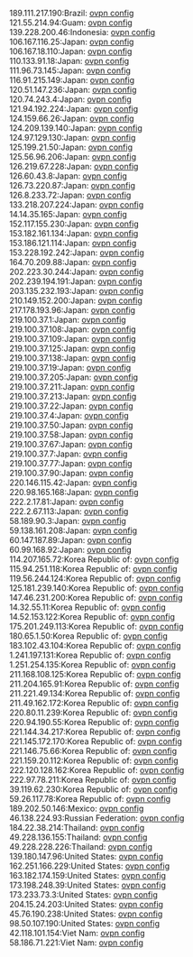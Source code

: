 189.111.217.190:Brazil: [ovpn config](vpn/189_111_217_190.ovpn)  
121.55.214.94:Guam: [ovpn config](vpn/121_55_214_94.ovpn)  
139.228.200.46:Indonesia: [ovpn config](vpn/139_228_200_46.ovpn)  
106.167.116.25:Japan: [ovpn config](vpn/106_167_116_25.ovpn)  
106.167.18.110:Japan: [ovpn config](vpn/106_167_18_110.ovpn)  
110.133.91.18:Japan: [ovpn config](vpn/110_133_91_18.ovpn)  
111.96.73.145:Japan: [ovpn config](vpn/111_96_73_145.ovpn)  
116.91.215.149:Japan: [ovpn config](vpn/116_91_215_149.ovpn)  
120.51.147.236:Japan: [ovpn config](vpn/120_51_147_236.ovpn)  
120.74.243.4:Japan: [ovpn config](vpn/120_74_243_4.ovpn)  
121.94.192.224:Japan: [ovpn config](vpn/121_94_192_224.ovpn)  
124.159.66.26:Japan: [ovpn config](vpn/124_159_66_26.ovpn)  
124.209.139.140:Japan: [ovpn config](vpn/124_209_139_140.ovpn)  
124.97.129.130:Japan: [ovpn config](vpn/124_97_129_130.ovpn)  
125.199.21.50:Japan: [ovpn config](vpn/125_199_21_50.ovpn)  
125.56.96.206:Japan: [ovpn config](vpn/125_56_96_206.ovpn)  
126.219.67.228:Japan: [ovpn config](vpn/126_219_67_228.ovpn)  
126.60.43.8:Japan: [ovpn config](vpn/126_60_43_8.ovpn)  
126.73.220.87:Japan: [ovpn config](vpn/126_73_220_87.ovpn)  
126.8.233.72:Japan: [ovpn config](vpn/126_8_233_72.ovpn)  
133.218.207.224:Japan: [ovpn config](vpn/133_218_207_224.ovpn)  
14.14.35.165:Japan: [ovpn config](vpn/14_14_35_165.ovpn)  
152.117.155.230:Japan: [ovpn config](vpn/152_117_155_230.ovpn)  
153.182.161.134:Japan: [ovpn config](vpn/153_182_161_134.ovpn)  
153.186.121.114:Japan: [ovpn config](vpn/153_186_121_114.ovpn)  
153.228.192.242:Japan: [ovpn config](vpn/153_228_192_242.ovpn)  
164.70.209.88:Japan: [ovpn config](vpn/164_70_209_88.ovpn)  
202.223.30.244:Japan: [ovpn config](vpn/202_223_30_244.ovpn)  
202.239.194.191:Japan: [ovpn config](vpn/202_239_194_191.ovpn)  
203.135.232.193:Japan: [ovpn config](vpn/203_135_232_193.ovpn)  
210.149.152.200:Japan: [ovpn config](vpn/210_149_152_200.ovpn)  
217.178.193.96:Japan: [ovpn config](vpn/217_178_193_96.ovpn)  
219.100.37.1:Japan: [ovpn config](vpn/219_100_37_1.ovpn)  
219.100.37.108:Japan: [ovpn config](vpn/219_100_37_108.ovpn)  
219.100.37.109:Japan: [ovpn config](vpn/219_100_37_109.ovpn)  
219.100.37.125:Japan: [ovpn config](vpn/219_100_37_125.ovpn)  
219.100.37.138:Japan: [ovpn config](vpn/219_100_37_138.ovpn)  
219.100.37.19:Japan: [ovpn config](vpn/219_100_37_19.ovpn)  
219.100.37.205:Japan: [ovpn config](vpn/219_100_37_205.ovpn)  
219.100.37.211:Japan: [ovpn config](vpn/219_100_37_211.ovpn)  
219.100.37.213:Japan: [ovpn config](vpn/219_100_37_213.ovpn)  
219.100.37.22:Japan: [ovpn config](vpn/219_100_37_22.ovpn)  
219.100.37.4:Japan: [ovpn config](vpn/219_100_37_4.ovpn)  
219.100.37.50:Japan: [ovpn config](vpn/219_100_37_50.ovpn)  
219.100.37.58:Japan: [ovpn config](vpn/219_100_37_58.ovpn)  
219.100.37.67:Japan: [ovpn config](vpn/219_100_37_67.ovpn)  
219.100.37.7:Japan: [ovpn config](vpn/219_100_37_7.ovpn)  
219.100.37.77:Japan: [ovpn config](vpn/219_100_37_77.ovpn)  
219.100.37.90:Japan: [ovpn config](vpn/219_100_37_90.ovpn)  
220.146.115.42:Japan: [ovpn config](vpn/220_146_115_42.ovpn)  
220.98.165.168:Japan: [ovpn config](vpn/220_98_165_168.ovpn)  
222.2.17.81:Japan: [ovpn config](vpn/222_2_17_81.ovpn)  
222.2.67.113:Japan: [ovpn config](vpn/222_2_67_113.ovpn)  
58.189.90.3:Japan: [ovpn config](vpn/58_189_90_3.ovpn)  
59.138.161.208:Japan: [ovpn config](vpn/59_138_161_208.ovpn)  
60.147.187.89:Japan: [ovpn config](vpn/60_147_187_89.ovpn)  
60.99.168.92:Japan: [ovpn config](vpn/60_99_168_92.ovpn)  
114.207.165.72:Korea Republic of: [ovpn config](vpn/114_207_165_72.ovpn)  
115.94.251.118:Korea Republic of: [ovpn config](vpn/115_94_251_118.ovpn)  
119.56.244.124:Korea Republic of: [ovpn config](vpn/119_56_244_124.ovpn)  
125.181.239.140:Korea Republic of: [ovpn config](vpn/125_181_239_140.ovpn)  
147.46.231.200:Korea Republic of: [ovpn config](vpn/147_46_231_200.ovpn)  
14.32.55.11:Korea Republic of: [ovpn config](vpn/14_32_55_11.ovpn)  
14.52.153.122:Korea Republic of: [ovpn config](vpn/14_52_153_122.ovpn)  
175.201.249.113:Korea Republic of: [ovpn config](vpn/175_201_249_113.ovpn)  
180.65.1.50:Korea Republic of: [ovpn config](vpn/180_65_1_50.ovpn)  
183.102.43.104:Korea Republic of: [ovpn config](vpn/183_102_43_104.ovpn)  
1.241.197.131:Korea Republic of: [ovpn config](vpn/1_241_197_131.ovpn)  
1.251.254.135:Korea Republic of: [ovpn config](vpn/1_251_254_135.ovpn)  
211.168.108.125:Korea Republic of: [ovpn config](vpn/211_168_108_125.ovpn)  
211.204.165.91:Korea Republic of: [ovpn config](vpn/211_204_165_91.ovpn)  
211.221.49.134:Korea Republic of: [ovpn config](vpn/211_221_49_134.ovpn)  
211.49.162.172:Korea Republic of: [ovpn config](vpn/211_49_162_172.ovpn)  
220.80.11.239:Korea Republic of: [ovpn config](vpn/220_80_11_239.ovpn)  
220.94.190.55:Korea Republic of: [ovpn config](vpn/220_94_190_55.ovpn)  
221.144.34.217:Korea Republic of: [ovpn config](vpn/221_144_34_217.ovpn)  
221.145.172.170:Korea Republic of: [ovpn config](vpn/221_145_172_170.ovpn)  
221.146.75.66:Korea Republic of: [ovpn config](vpn/221_146_75_66.ovpn)  
221.159.20.112:Korea Republic of: [ovpn config](vpn/221_159_20_112.ovpn)  
222.120.128.162:Korea Republic of: [ovpn config](vpn/222_120_128_162.ovpn)  
222.97.78.211:Korea Republic of: [ovpn config](vpn/222_97_78_211.ovpn)  
39.119.62.230:Korea Republic of: [ovpn config](vpn/39_119_62_230.ovpn)  
59.26.117.78:Korea Republic of: [ovpn config](vpn/59_26_117_78.ovpn)  
189.202.50.146:Mexico: [ovpn config](vpn/189_202_50_146.ovpn)  
46.138.224.93:Russian Federation: [ovpn config](vpn/46_138_224_93.ovpn)  
184.22.38.214:Thailand: [ovpn config](vpn/184_22_38_214.ovpn)  
49.228.136.155:Thailand: [ovpn config](vpn/49_228_136_155.ovpn)  
49.228.228.226:Thailand: [ovpn config](vpn/49_228_228_226.ovpn)  
139.180.147.96:United States: [ovpn config](vpn/139_180_147_96.ovpn)  
162.251.166.229:United States: [ovpn config](vpn/162_251_166_229.ovpn)  
163.182.174.159:United States: [ovpn config](vpn/163_182_174_159.ovpn)  
173.198.248.39:United States: [ovpn config](vpn/173_198_248_39.ovpn)  
173.233.73.3:United States: [ovpn config](vpn/173_233_73_3.ovpn)  
204.15.24.203:United States: [ovpn config](vpn/204_15_24_203.ovpn)  
45.76.190.238:United States: [ovpn config](vpn/45_76_190_238.ovpn)  
98.50.107.190:United States: [ovpn config](vpn/98_50_107_190.ovpn)  
42.118.101.154:Viet Nam: [ovpn config](vpn/42_118_101_154.ovpn)  
58.186.71.221:Viet Nam: [ovpn config](vpn/58_186_71_221.ovpn)  
